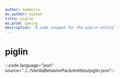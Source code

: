 ```yaml
---
author: mammerla
ms.author: mikeam
title: piglin
ms.prod: gaming
description: "A code snippet for the piglin entity"
---
```


# piglin

:::code language="json" source="../../VanillaBehaviorPack/entities/piglin.json":::
